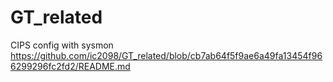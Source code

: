 # GT_related

CIPS config with sysmon
https://github.com/ic2098/GT_related/blob/cb7ab64f5f9ae6a49fa13454f966299296fc2fd2/README.md
